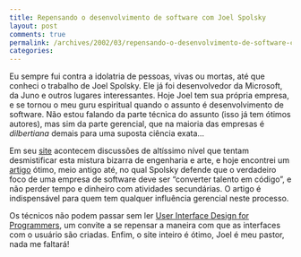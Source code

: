 ```yaml
---
title: Repensando o desenvolvimento de software com Joel Spolsky
layout: post
comments: true
permalink: /archives/2002/03/repensando-o-desenvolvimento-de-software-com-joel-spolsky.html/
categories:
---
```

Eu sempre fui contra a idolatria de pessoas, vivas ou mortas, até que conheci o trabalho de Joel Spolsky. Ele já foi desenvolvedor da Microsoft, da Juno e outros lugares interessantes. Hoje Joel tem sua própria empresa, e se tornou o meu guru espiritual quando o assunto é desenvolvimento de software. Não estou falando da parte técnica do assunto (isso já tem ótimos autores), mas sim da parte gerencial, que na maioria das empresas é *dilbertiana* demais para uma suposta ciência exata&#8230;

Em seu [site][1] acontecem discussões de altíssimo nível que tentam desmistificar esta mistura bizarra de engenharia e arte, e hoje encontrei um [artigo][2] ótimo, meio antigo até, no qual Spolsky defende que o verdadeiro foco de uma empresa de software deve ser &#8220;converter talento em código&#8221;, e não perder tempo e dinheiro com atividades secundárias. O artigo é indispensável para quem tem qualquer influência gerencial neste processo.

Os técnicos não podem passar sem ler [User Interface Design for Programmers][3], um convite a se repensar a maneira com que as interfaces com o usuário são criadas. Enfim, o site inteiro é ótimo, Joel é meu pastor, nada me faltará!

 [1]: http://www.joelonsoftware.com
 [2]: http://www.joelonsoftware.com/articles/fog0000000074.html
 [3]: http://www.joelonsoftware.com/navLinks/fog0000000247.html